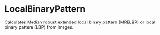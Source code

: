 # LocalBinaryPattern
Calculates Median robust extended local binary pattern (MRELBP) or local binary pattern (LBP) from images.
